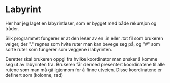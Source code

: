 # Labyrint
Her har jeg laget en labyrintløser, som er bygget med både rekursjon og tråder.

Slik programmet fungerer er at den leser av en .in eller .txt fil som brukeren velger, der "." regnes som hvite ruter man kan bevege seg på, og "#" som sorte ruter som fungerer som veggene i labyrinten.

Deretter skal brukeren oppgi fra hvilke koordinator man ønsker å komme seg ut av labyrinten fra. Brukeren får dermed presentert koordinatene til alle rutene som man må gå igjennom for å finne utveien. Disse koordinatene er definert som (kolonne, rad)
